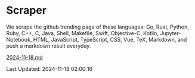 # Scraper

We scrape the github trending page of these languages: Go, Rust, Python, Ruby, C++, C, Java, Shell, Makefile, Swift, Objective-C, Kotlin, Jupyter-Notebook, HTML, JavaScript, TypeScript, CSS, Vue, TeX, Markdown, and push a markdown result everyday.

[2024-11-18.md](https://github.com/cumthxy/github-trending-backup/blob/master/2024-11-18.md)

Last Updated: 2024-11-18 02:00:16